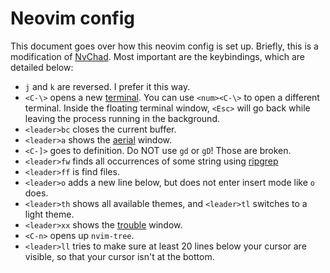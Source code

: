 # Neovim config

This document goes over how this neovim config is set up. Briefly, this is a modification of [NvChad](https://nvchad.com/). Most important are the keybindings, which are detailed below:

* `j` and `k` are reversed. I prefer it this way.
* `<C-\>` opens a new [terminal](https://github.com/akinsho/toggleterm.nvim). You can use `<num><C-\>` to open a different terminal. Inside the floating terminal window, `<Esc>` will go back while leaving the process running in the background.
* `<leader>bc` closes the current buffer.
* `<leader>a` shows the [aerial](https://github.com/stevearc/aerial.nvim) window.
* `<C-]>` goes to definition. Do NOT use `gd` or `gD`! Those are broken.
* `<leader>fw` finds all occurrences of some string using [ripgrep](https://github.com/BurntSushi/ripgrep)
* `<leader>ff` is find files.
* `<leader>o` adds a new line below, but does not enter insert mode like `o` does.
* `<leader>th` shows all available themes, and `<leader>tl` switches to a light theme.
* `<leader>xx` shows the [trouble](https://github.com/folke/trouble.nvim) window.
* `<C-n>` opens up `nvim-tree`.
* `<leader>ll` tries to make sure at least 20 lines below your cursor are visible, so that your cursor isn't at the bottom.
